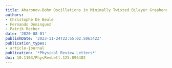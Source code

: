 ```yaml
---
title: Aharonov-Bohm Oscillations in Minimally Twisted Bilayer Graphene
authors:
- Christophe De Beule
- Fernando Dominguez
- Patrik Recher
date: '2020-08-01'
publishDate: '2023-11-24T22:55:02.506342Z'
publication_types:
- article-journal
publication: '*Physical Review Letters*'
doi: 10.1103/PhysRevLett.125.096402
---
```

